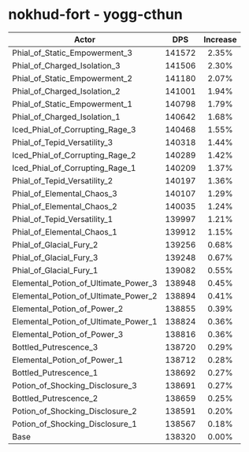 # nokhud-fort - yogg-cthun
| Actor | DPS | Increase |
|---|:---:|:---:|
|Phial_of_Static_Empowerment_3|141572|2.35%|
|Phial_of_Charged_Isolation_3|141506|2.30%|
|Phial_of_Static_Empowerment_2|141180|2.07%|
|Phial_of_Charged_Isolation_2|141001|1.94%|
|Phial_of_Static_Empowerment_1|140798|1.79%|
|Phial_of_Charged_Isolation_1|140642|1.68%|
|Iced_Phial_of_Corrupting_Rage_3|140468|1.55%|
|Phial_of_Tepid_Versatility_3|140318|1.44%|
|Iced_Phial_of_Corrupting_Rage_2|140289|1.42%|
|Iced_Phial_of_Corrupting_Rage_1|140209|1.37%|
|Phial_of_Tepid_Versatility_2|140197|1.36%|
|Phial_of_Elemental_Chaos_3|140107|1.29%|
|Phial_of_Elemental_Chaos_2|140035|1.24%|
|Phial_of_Tepid_Versatility_1|139997|1.21%|
|Phial_of_Elemental_Chaos_1|139912|1.15%|
|Phial_of_Glacial_Fury_2|139256|0.68%|
|Phial_of_Glacial_Fury_3|139248|0.67%|
|Phial_of_Glacial_Fury_1|139082|0.55%|
|Elemental_Potion_of_Ultimate_Power_3|138948|0.45%|
|Elemental_Potion_of_Ultimate_Power_2|138894|0.41%|
|Elemental_Potion_of_Power_2|138855|0.39%|
|Elemental_Potion_of_Ultimate_Power_1|138824|0.36%|
|Elemental_Potion_of_Power_3|138816|0.36%|
|Bottled_Putrescence_3|138720|0.29%|
|Elemental_Potion_of_Power_1|138712|0.28%|
|Bottled_Putrescence_1|138692|0.27%|
|Potion_of_Shocking_Disclosure_3|138691|0.27%|
|Bottled_Putrescence_2|138659|0.25%|
|Potion_of_Shocking_Disclosure_2|138591|0.20%|
|Potion_of_Shocking_Disclosure_1|138567|0.18%|
|Base|138320|0.00%|
